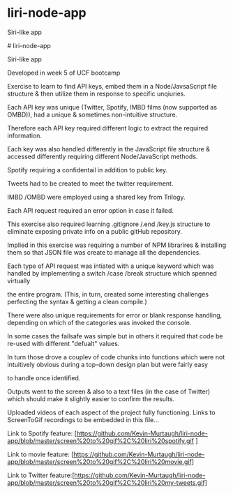 liri-node-app
=============

Siri-like app

\# liri-node-app

Siri-like app

Developed in week 5 of UCF bootcamp

Exercise to learn to find API keys, embed them in a Node/JavsaScript file
structure & then utilize them in response to specific unqiuries.

Each API key was unique (Twitter, Spotify, IMBD films (now supported as OMBD)),
had a unique & sometimes non-intuitive structure.

Therefore each API key required different logic to extract the required
information.

Each key was also handled differently in the JavaScript file structure &
accessed differently requiring different Node/JavaScript methods.

Spotify requiring a confidentail in addition to public key.

Tweets had to be created to meet the twitter requirement.

IMBD /OMBD were employed using a shared key from Trilogy.

Each API request required an error option in case it failed.

This exercise also required learning .gitignore /.end /key.js structure to
eliminate exposing private info on a public gitHub repository.

Implied in this exercise was requiring a number of NPM librarires & installing
them so that JSON file was create to manage all the dependencies.

Each type of API request was intiated with a unique keyword which was handled by
implementing a switch /case /break structure which spenned virtually

the entire program. (This, in turn, created some interesting challenges
perfecting the syntax & getting a clean compile.)

There were also unique requirements for error or blank response handling,
depending on which of the categories was invoked the console.

In some cases the failsafe was simple but in others it required that code be
re-used with different "defualt" values.

In turn those drove a couplev of code chunks into functions which were not
intuitively obvious during a top-down design plan but were fairly easy

to handle once identified.

Outputs went to the screen & also to a text files (in the case of Twitter) which
should make it slightly easier to confirm the results.

Uploaded videos of each aspect of the project fully functioning.
Links to ScreenToGif recordings to be embedded in this file...

Link to Spotify feature: [https://github.com/Kevin-Murtaugh/liri-node-app/blob/master/screen%20to%20gif%2C%20liri%20spotify.gif
]

Link to movie feature: [https://github.com/Kevin-Murtaugh/liri-node-app/blob/master/screen%20to%20gif%2C%20liri%20movie.gif]

Link to Twitter feature:[https://github.com/Kevin-Murtaugh/liri-node-app/blob/master/screen%20to%20gif%2C%20liri%20my-tweets.gif]

